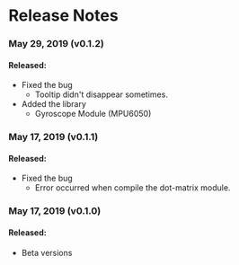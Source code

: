 # Release Notes

### May 29, 2019 (v0.1.2)

#### Released:

- Fixed the bug
  - Tooltip didn't disappear sometimes.
- Added the library
  - Gyroscope Module (MPU6050)

### May 17, 2019 (v0.1.1)

#### Released:

- Fixed the bug
  - Error occurred when compile the dot-matrix module.

### May 17, 2019 (v0.1.0)

#### Released:

- Beta versions